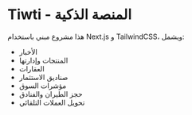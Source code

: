 # Tiwti - المنصة الذكية

هذا مشروع مبني باستخدام Next.js و TailwindCSS، ويشمل:

- الأخبار
- المنتجات وإدارتها
- العقارات
- صناديق الاستثمار
- مؤشرات السوق
- حجز الطيران والفنادق
- تحويل العملات التلقائي
